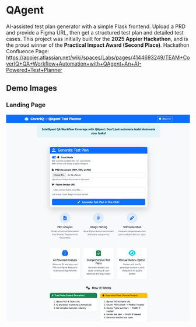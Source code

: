 # QAgent

AI-assisted test plan generator with a simple Flask frontend. Upload a PRD and provide a Figma URL, then get a structured test plan and detailed test cases. This project was initially built for the **2025 Appier Hackathon**, and is the proud winner of the **Practical Impact Award (Second Place)**. 
Hackathon Confluence Page: https://appier.atlassian.net/wiki/spaces/Labs/pages/4144693249/TEAM+CoverIQ+QA+Workflow+Automation+with+QAgent+An+AI-Powered+Test+Planner

## Demo Images

### Landing Page
![Landing Page](Demo_Images/QAgent_Landing_Page.png)
